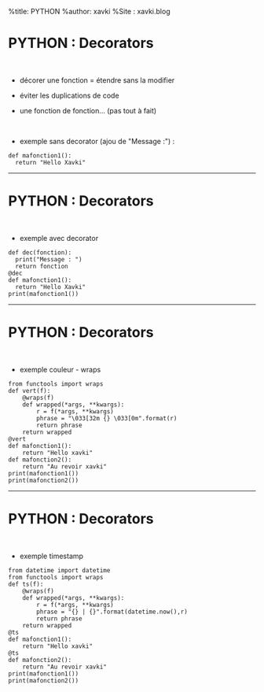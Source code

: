 %title: PYTHON
%author: xavki
%Site : xavki.blog


# PYTHON : Decorators


<br>


* décorer une fonction = étendre sans la modifier

* éviter les duplications de code

* une fonction de fonction... (pas tout à fait)

<br>


* exemple sans decorator (ajou de "Message :") :

```
def mafonction1():
  return "Hello Xavki"
```
--------------------------------------------------------------------

# PYTHON : Decorators


<br>


* exemple avec decorator

```
def dec(fonction):
  print("Message : ")
  return fonction
@dec
def mafonction1():
  return "Hello Xavki"
print(mafonction1())
```

--------------------------------------------------------------------

# PYTHON : Decorators


<br>


* exemple couleur - wraps

```
from functools import wraps
def vert(f):
    @wraps(f)
    def wrapped(*args, **kwargs):
        r = f(*args, **kwargs)
        phrase = "\033[32m {} \033[0m".format(r)        
        return phrase
    return wrapped
@vert
def mafonction1():
    return "Hello xavki"
def mafonction2():
    return "Au revoir xavki"
print(mafonction1())
print(mafonction2())
```

--------------------------------------------------------------------

# PYTHON : Decorators


<br>


* exemple timestamp

```
from datetime import datetime
from functools import wraps
def ts(f):
    @wraps(f)
    def wrapped(*args, **kwargs):
        r = f(*args, **kwargs)
        phrase = "{} | {}".format(datetime.now(),r)
        return phrase
    return wrapped
@ts
def mafonction1():
    return "Hello xavki"
@ts
def mafonction2():
    return "Au revoir xavki"
print(mafonction1())
print(mafonction2())
```
